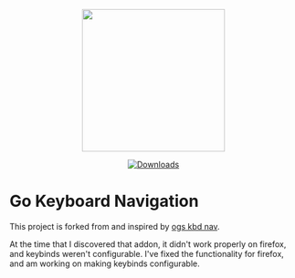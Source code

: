 <p align="center">
  <img src="assets/favicon.svg" height="250px">
</p>

<p align="center">
  <a href="https://github.com/pjvf17/go_kbd_nav/releases"><img src="https://img.shields.io/github/downloads/pjvf17/go_kbd_nav/total.svg" alt="Downloads" /></a>
</p>

# Go Keyboard Navigation

This project is forked from and inspired by [ogs kbd nav](https://github.com/FanaroEngineering/ogs_kbd_nav). 

At the time that I discovered that addon, it didn't work properly on firefox, and keybinds weren't configurable. I've fixed the functionality for firefox, and am working on making keybinds configurable.
